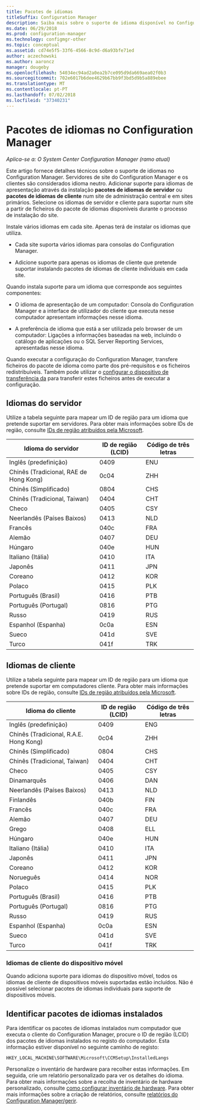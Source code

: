 ```yaml
---
title: Pacotes de idiomas
titleSuffix: Configuration Manager
description: Saiba mais sobre o suporte de idioma disponível no Configuration Manager.
ms.date: 06/29/2018
ms.prod: configuration-manager
ms.technology: configmgr-other
ms.topic: conceptual
ms.assetid: cd74e5f5-33f6-4566-8c9d-d6a93bfe71ed
author: aczechowski
ms.author: aaroncz
manager: dougeby
ms.openlocfilehash: 54034ec94ad2a0ea2b7ce095d9da669aea02f0b3
ms.sourcegitcommit: 702e6017b6dee4629b67bb9f3bd5d9b5a889ebee
ms.translationtype: MT
ms.contentlocale: pt-PT
ms.lasthandoff: 07/02/2018
ms.locfileid: "37340231"
---
```

# <a name="language-packs-in-configuration-manager"></a>Pacotes de idiomas no Configuration Manager

*Aplica-se a: O System Center Configuration Manager (ramo atual)*

Este artigo fornece detalhes técnicos sobre o suporte de idiomas no Configuration Manager. Servidores de site do Configuration Manager e os clientes são considerados idioma neutro. Adicionar suporte para idiomas de apresentação através da instalação **pacotes de idiomas de servidor** ou **pacotes de idiomas de cliente** num site de administração central e em sites primários. Selecione os idiomas de servidor e cliente para suportar num site a partir de ficheiros do pacote de idiomas disponíveis durante o processo de instalação do site.
 
Instale vários idiomas em cada site. Apenas terá de instalar os idiomas que utiliza.  

- Cada site suporta vários idiomas para consolas do Configuration Manager.  

- Adicione suporte para apenas os idiomas de cliente que pretende suportar instalando pacotes de idiomas de cliente individuais em cada site.  

Quando instala suporte para um idioma que corresponde aos seguintes componentes:  

- O idioma de apresentação de um computador: Consola do Configuration Manager e a interface de utilizador do cliente que executa nesse computador apresentam informações nesse idioma.  

- A preferência de idioma que está a ser utilizada pelo browser de um computador: Ligações a informações baseadas na web, incluindo o catálogo de aplicações ou o SQL Server Reporting Services, apresentadas nesse idioma.  


Quando executar a configuração do Configuration Manager, transfere ficheiros do pacote de idioma como parte dos pré-requisitos e os ficheiros redistribuíveis. Também pode utilizar o [configurar o dispositivo de transferência da](setup-downloader.md) para transferir estes ficheiros antes de executar a configuração.   



## <a name="server-languages"></a>Idiomas do servidor  

Utilize a tabela seguinte para mapear um ID de região para um idioma que pretende suportar em servidores. Para obter mais informações sobre IDs de região, consulte [IDs de região atribuídos pela Microsoft](https://go.microsoft.com/fwlink/p/?LinkId=252609).  

|Idioma do servidor|ID de região (LCID)|Código de três letras|  
|---------------------|------------------------|-----------------------|  
|Inglês (predefinição)|0409|ENU|  
|Chinês (Tradicional, RAE de Hong Kong)|0c04|ZHH|  
|Chinês (Simplificado)|0804|CHS|  
|Chinês (Tradicional, Taiwan)|0404|CHT|  
|Checo|0405|CSY|  
|Neerlandês (Países Baixos)|0413|NLD|  
|Francês|040c|FRA|  
|Alemão|0407|DEU|  
|Húngaro|040e|HUN|  
|Italiano (Itália)|0410|ITA|  
|Japonês|0411|JPN|  
|Coreano|0412|KOR|  
|Polaco|0415|PLK|  
|Português (Brasil)|0416|PTB|  
|Português (Portugal)|0816|PTG|  
|Russo|0419|RUS|  
|Espanhol (Espanha)|0c0a|ESN|  
|Sueco|041d|SVE|  
|Turco|041f|TRK|  



## <a name="client-languages"></a>Idiomas de cliente  

Utilize a tabela seguinte para mapear um ID de região para um idioma que pretende suportar em computadores cliente. Para obter mais informações sobre IDs de região, consulte [IDs de região atribuídos pela Microsoft](https://go.microsoft.com/fwlink/p/?LinkId=252609).  

|Idioma do cliente|ID de região (LCID)|Código de três letras|  
|---------------------|------------------------|-----------------------|  
|Inglês (predefinição)|0409|ENG|  
|Chinês (Tradicional, R.A.E. Hong Kong)|0c04|ZHH|  
|Chinês (Simplificado)|0804|CHS|  
|Chinês (Tradicional, Taiwan)|0404|CHT|  
|Checo|0405|CSY|  
|Dinamarquês|0406|DAN|  
|Neerlandês (Países Baixos)|0413|NLD|  
|Finlandês|040b|FIN|  
|Francês|040c|FRA|  
|Alemão|0407|DEU|  
|Grego|0408|ELL|  
|Húngaro|040e|HUN|  
|Italiano (Itália)|0410|ITA|  
|Japonês|0411|JPN|  
|Coreano|0412|KOR|  
|Norueguês|0414|NOR|  
|Polaco|0415|PLK|  
|Português (Brasil)|0416|PTB|  
|Português (Portugal)|0816|PTG|  
|Russo|0419|RUS|  
|Espanhol (Espanha)|0c0a|ESN|  
|Sueco|041d|SVE|  
|Turco|041f|TRK|  


### <a name="mobile-device-client-languages"></a>Idiomas de cliente do dispositivo móvel  
Quando adiciona suporte para idiomas do dispositivo móvel, todos os idiomas de cliente de dispositivos móveis suportadas estão incluídos. Não é possível selecionar pacotes de idiomas individuais para suporte de dispositivos móveis.  



## <a name="identify-installed-language-packs"></a>Identificar pacotes de idiomas instalados  
Para identificar os pacotes de idiomas instalados num computador que executa o cliente do Configuration Manager, procure o ID de região (LCID) dos pacotes de idiomas instalados no registo do computador. Esta informação estiver disponível no seguinte caminho de registo:  

`HKEY_LOCAL_MACHINE\SOFTWARE\Microsoft\CCMSetup\InstalledLangs`  

Personalize o inventário de hardware para recolher estas informações. Em seguida, crie um relatório personalizado para ver os detalhes do idioma. Para obter mais informações sobre a recolha de inventário de hardware personalizado, consulte [como configurar inventário de hardware](/sccm/core/clients/manage/inventory/configure-hardware-inventory). Para obter mais informações sobre a criação de relatórios, consulte [relatórios do Configuration Manager/gerir](/sccm/core/servers/manage/operations-and-maintenance-for-reporting#BKMK_ManageReports).  
